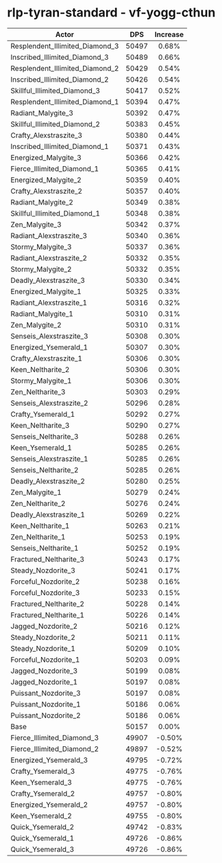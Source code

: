 # rlp-tyran-standard - vf-yogg-cthun
| Actor | DPS | Increase |
|---|:---:|:---:|
|Resplendent_Illimited_Diamond_3|50497|0.68%|
|Inscribed_Illimited_Diamond_3|50489|0.66%|
|Resplendent_Illimited_Diamond_2|50429|0.54%|
|Inscribed_Illimited_Diamond_2|50426|0.54%|
|Skillful_Illimited_Diamond_3|50417|0.52%|
|Resplendent_Illimited_Diamond_1|50394|0.47%|
|Radiant_Malygite_3|50392|0.47%|
|Skillful_Illimited_Diamond_2|50383|0.45%|
|Crafty_Alexstraszite_3|50380|0.44%|
|Inscribed_Illimited_Diamond_1|50371|0.43%|
|Energized_Malygite_3|50366|0.42%|
|Fierce_Illimited_Diamond_1|50365|0.41%|
|Energized_Malygite_2|50359|0.40%|
|Crafty_Alexstraszite_2|50357|0.40%|
|Radiant_Malygite_2|50349|0.38%|
|Skillful_Illimited_Diamond_1|50348|0.38%|
|Zen_Malygite_3|50342|0.37%|
|Radiant_Alexstraszite_3|50340|0.36%|
|Stormy_Malygite_3|50337|0.36%|
|Radiant_Alexstraszite_2|50332|0.35%|
|Stormy_Malygite_2|50332|0.35%|
|Deadly_Alexstraszite_3|50330|0.34%|
|Energized_Malygite_1|50325|0.33%|
|Radiant_Alexstraszite_1|50316|0.32%|
|Radiant_Malygite_1|50310|0.31%|
|Zen_Malygite_2|50310|0.31%|
|Senseis_Alexstraszite_3|50308|0.30%|
|Energized_Ysemerald_1|50307|0.30%|
|Crafty_Alexstraszite_1|50306|0.30%|
|Keen_Neltharite_2|50306|0.30%|
|Stormy_Malygite_1|50306|0.30%|
|Zen_Neltharite_3|50303|0.29%|
|Senseis_Alexstraszite_2|50296|0.28%|
|Crafty_Ysemerald_1|50292|0.27%|
|Keen_Neltharite_3|50290|0.27%|
|Senseis_Neltharite_3|50288|0.26%|
|Keen_Ysemerald_1|50285|0.26%|
|Senseis_Alexstraszite_1|50285|0.26%|
|Senseis_Neltharite_2|50285|0.26%|
|Deadly_Alexstraszite_2|50280|0.25%|
|Zen_Malygite_1|50279|0.24%|
|Zen_Neltharite_2|50276|0.24%|
|Deadly_Alexstraszite_1|50269|0.22%|
|Keen_Neltharite_1|50263|0.21%|
|Zen_Neltharite_1|50253|0.19%|
|Senseis_Neltharite_1|50252|0.19%|
|Fractured_Neltharite_3|50243|0.17%|
|Steady_Nozdorite_3|50241|0.17%|
|Forceful_Nozdorite_2|50238|0.16%|
|Forceful_Nozdorite_3|50233|0.15%|
|Fractured_Neltharite_2|50228|0.14%|
|Fractured_Neltharite_1|50226|0.14%|
|Jagged_Nozdorite_2|50216|0.12%|
|Steady_Nozdorite_2|50211|0.11%|
|Steady_Nozdorite_1|50209|0.10%|
|Forceful_Nozdorite_1|50203|0.09%|
|Jagged_Nozdorite_3|50199|0.08%|
|Jagged_Nozdorite_1|50197|0.08%|
|Puissant_Nozdorite_3|50197|0.08%|
|Puissant_Nozdorite_1|50186|0.06%|
|Puissant_Nozdorite_2|50186|0.06%|
|Base|50157|0.00%|
|Fierce_Illimited_Diamond_3|49907|-0.50%|
|Fierce_Illimited_Diamond_2|49897|-0.52%|
|Energized_Ysemerald_3|49795|-0.72%|
|Crafty_Ysemerald_3|49775|-0.76%|
|Keen_Ysemerald_3|49775|-0.76%|
|Crafty_Ysemerald_2|49757|-0.80%|
|Energized_Ysemerald_2|49757|-0.80%|
|Keen_Ysemerald_2|49755|-0.80%|
|Quick_Ysemerald_2|49742|-0.83%|
|Quick_Ysemerald_1|49726|-0.86%|
|Quick_Ysemerald_3|49726|-0.86%|
